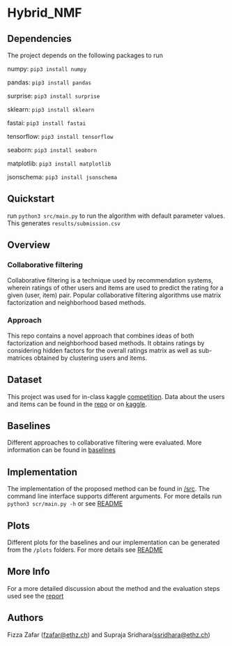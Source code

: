 # Hybrid_NMF

## Dependencies
The project depends on the following packages to run

numpy: `pip3 install numpy`

pandas: `pip3 install pandas`

surprise: `pip3 install surprise`

sklearn: `pip3 install sklearn`

fastai: `pip3 install fastai`

tensorflow: `pip3 install tensorflow`

seaborn: `pip3 install seaborn`

matplotlib: `pip3 install matplotlib`

jsonschema: `pip3 install jsonschema`

## Quickstart
run `python3 src/main.py` to run the algorithm with default parameter values. 
This generates `results/submission.csv` 

## Overview
### Collaborative filtering
Collaborative   filtering is   a   technique   used   by recommendation  systems,  wherein  ratings  of  other  users  and items  are  used  to  predict  the  rating  for  a  given  (user,  item) pair. Popular  collaborative  filtering  algorithms use  matrix  factorization  and  neighborhood  based  methods.

### Approach
 This repo contains a novel  approach  that  combines  ideas  of  both factorization  and  neighborhood  based  methods.  It  obtains ratings  by  considering  hidden  factors  for  the  overall  ratings matrix  as  well  as  sub-matrices  obtained  by  clustering  users and items.

## Dataset
This project was used for in-class kaggle [competition](https://www.kaggle.com/c/cil-collab-filtering-2020/). Data about the users and items can be found in the [repo](https://github.com/suprajasridhara/hybrid_nmf/blob/master/data/data_train_clean.csv) or on [kaggle](https://www.kaggle.com/c/cil-collab-filtering-2020/data).

## Baselines
Different approaches to collaborative filtering were evaluated. More information can be found in [baselines](https://github.com/suprajasridhara/hybrid_nmf/tree/master/baselines)

## Implementation
The implementation of the proposed method can be found in [/src](https://github.com/suprajasridhara/hybrid_nmf/tree/master/src). The command line interface supports different arguments. For more details run `python3 scr/main.py -h` or see [README](https://github.com/suprajasridhara/hybrid_nmf/blob/master/src/README.md)

## Plots
Different plots for the baselines and our implementation can be generated from the `/plots` folders. For more details see [README](https://github.com/suprajasridhara/hybrid_nmf/blob/master/plots/README.md)

## More Info
For a more detailed discussion about the method and the evaluation steps used see the [report](https://TODO:add_link_to_report)

## Authors
Fizza Zafar (fzafar@ethz.ch) and Supraja Sridhara(ssridhara@ethz.ch)